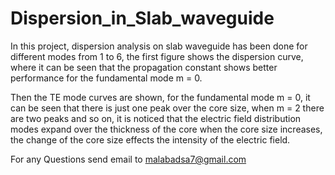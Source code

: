 # Dispersion_in_Slab_waveguide
In this project, dispersion analysis on slab waveguide has been done for different modes from 1 to 6, the first figure shows the dispersion curve, where it can be seen that the propagation constant shows better performance for the fundamental mode m = 0.

Then the TE mode curves are shown, for the fundamental mode m = 0, it can be seen that there is just one peak over the core size, when m = 2 there are two peaks and so on, it is noticed that the electric field distribution modes expand over the thickness of the core when the core size increases, the change of the core size effects the intensity of the electric field.

For any Questions send email to malabadsa7@gmail.com
